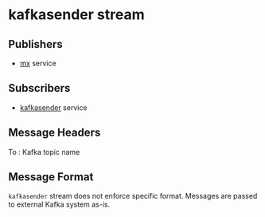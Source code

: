# kafkasender stream

## Publishers

- [mx](../../admin/services/mx.md) service

## Subscribers

- [kafkasender](../../admin/services/kafkasender.md) service

## Message Headers

To
: Kafka topic name

## Message Format

`kafkasender` stream does not enforce specific format. Messages are passed
to external Kafka system as-is.
